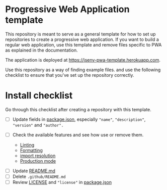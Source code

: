<!--
README about the GitHub repository template.
Once the template is used, this README should be
deleted and only ../README.md should be kept
-->

# Progressive Web Application template

This repository is meant to serve as a general template for how to set up repositories to create a progressive web application. If you want to build a regular web application, use this template and remove files specific to PWA as explained in the documentation.

The application is deployed at https://jsenv-pwa-template.herokuapp.com.

Use this repository as a way of finding example files. and use the following checklist to ensure that you've set up the repository correctly.

# Install checklist

Go through this checklist after creating a repository with this template.

- [ ] Update fields in [package.json](../package.json), especially `"name"`, `"description"`, `"version"` and `"author".`

- [ ] Check the available features and see how use or remove them.

  - [Linting](../docs/linting/linting.md#linting)
  - [Formatting](../docs/formatting/formatting.md#formatting)
  - [import resolution](.,/docs/import_resolution/import_resolution.md#import-resolution)
  - [Production mode](../docs/production_mode/production_mode.md#production-mode)

<!--
- [Exploring server]
- [Build]
- [Testing](../docs/testing/testing.md#testing)
- [Code coverage](../docs/coverage/coverage.md#coverage)
- [Pull request impacts]()
-->

- [ ] Update [README.md](../README.md)
- [ ] Delete `.github/README.md`
- [ ] Review [LICENSE](./LICENSE) and `"license"` in [package.json](../package.json#L6)
